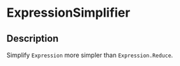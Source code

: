 ExpressionSimplifier
=====

## Description
Simplify `Expression` more simpler than `Expression.Reduce`.
